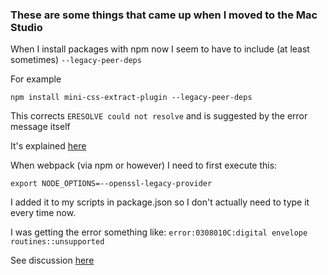 
### These are some things that came up when I moved to the Mac Studio

When I install packages with npm now I seem to have to include (at least sometimes) `--legacy-peer-deps`

For example

``` shell
npm install mini-css-extract-plugin --legacy-peer-deps
```
This corrects `ERESOLVE could not resolve` and is suggested by the error message itself

It's explained [here](https://stackoverflow.com/questions/66239691/what-does-npm-install-legacy-peer-deps-do-exactly-when-is-it-recommended-wh)


When webpack (via npm or however) I need to first execute this:

```shell
export NODE_OPTIONS=--openssl-legacy-provider
```

I added it to my scripts in package.json so I don't actually need to type it every time now.

I was getting the error something like: `error:0308010C:digital envelope routines::unsupported`

See discussion [here](https://stackoverflow.com/questions/69692842/error-message-error0308010cdigital-envelope-routinesunsupported/72683479#72683479)